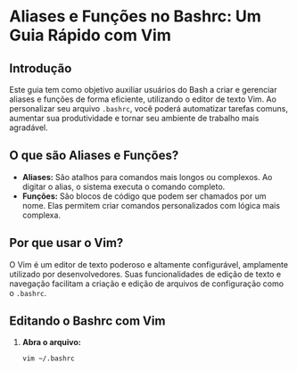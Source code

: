 # Aliases e Funções no Bashrc: Um Guia Rápido com Vim

## Introdução

Este guia tem como objetivo auxiliar usuários do Bash a criar e gerenciar aliases e funções de forma eficiente, utilizando o editor de texto Vim. Ao personalizar seu arquivo `.bashrc`, você poderá automatizar tarefas comuns, aumentar sua produtividade e tornar seu ambiente de trabalho mais agradável.

## O que são Aliases e Funções?

* **Aliases:** São atalhos para comandos mais longos ou complexos. Ao digitar o alias, o sistema executa o comando completo.
* **Funções:** São blocos de código que podem ser chamados por um nome. Elas permitem criar comandos personalizados com lógica mais complexa.

## Por que usar o Vim?

O Vim é um editor de texto poderoso e altamente configurável, amplamente utilizado por desenvolvedores. Suas funcionalidades de edição de texto e navegação facilitam a criação e edição de arquivos de configuração como o `.bashrc`.

## Editando o Bashrc com Vim

1. **Abra o arquivo:**
   ```bash
   vim ~/.bashrc
